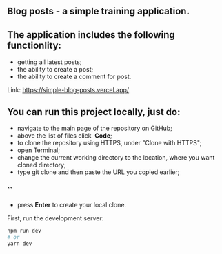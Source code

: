 ## Blog posts -  a simple training application.

## The application includes the following functionlity:

* getting all latest posts;
* the ability to create a post;
* the ability to create a comment for post.


Link:  https://simple-blog-posts.vercel.app/

## You can run this project locally, just do:
* navigate to the main page of the repository on GitHub;
* above the list of files click  **Code**;
* to clone the repository using HTTPS, under "Clone with HTTPS";
* open Terminal;
* change the current working directory to the location, where you want cloned directory;
* type git clone and then paste the URL you copied earlier;
### ``
* press **Enter** to create your local clone.


First, run the development server:

```bash
npm run dev
# or
yarn dev
```
